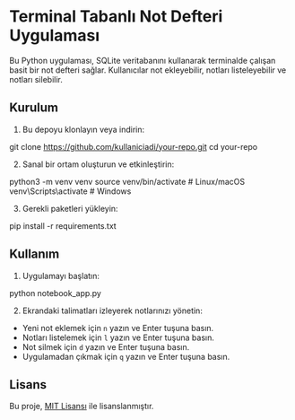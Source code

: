 # Terminal Tabanlı Not Defteri Uygulaması

Bu Python uygulaması, SQLite veritabanını kullanarak terminalde çalışan basit bir not defteri sağlar. Kullanıcılar not ekleyebilir, notları listeleyebilir ve notları silebilir.

## Kurulum

1. Bu depoyu klonlayın veya indirin:

git clone https://github.com/kullaniciadi/your-repo.git
cd your-repo


2. Sanal bir ortam oluşturun ve etkinleştirin:

python3 -m venv venv
source venv/bin/activate # Linux/macOS
venv\Scripts\activate # Windows


3. Gerekli paketleri yükleyin:

pip install -r requirements.txt


## Kullanım

1. Uygulamayı başlatın:

python notebook_app.py


2. Ekrandaki talimatları izleyerek notlarınızı yönetin:
- Yeni not eklemek için `n` yazın ve Enter tuşuna basın.
- Notları listelemek için `l` yazın ve Enter tuşuna basın.
- Not silmek için `d` yazın ve Enter tuşuna basın.
- Uygulamadan çıkmak için `q` yazın ve Enter tuşuna basın.

## Lisans

Bu proje, [MIT Lisansı](LICENSE) ile lisanslanmıştır.
